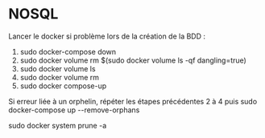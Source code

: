 # NOSQL


Lancer le docker si problème lors de la création de la BDD :
1. sudo docker-compose down
2. sudo docker volume rm $(sudo docker volume ls -qf dangling=true)
3. sudo docker volume ls
4. sudo docker volume rm <volume terminant par _psql>
5. sudo docker compose-up

Si erreur liée à un orphelin, répéter les étapes précédentes 2 à 4 puis sudo docker-compose up --remove-orphans 

sudo docker system prune -a

